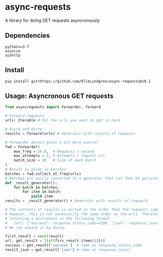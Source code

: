 # async-requests
A library for doing GET requests asyncronously

## Dependencies

```
python>=3.7
asyncio
aiohttp
```

## Install

`pip install git+https://github.com/OlleLindgren/async-requests@v0.1`

## Usage: Asyncronous GET requests

```python
from asyncrequests import Forwarder, forward

# Forward requests
urls: Iterable # Put the urls you want to get in here

# Quick and dirty
results = forward(urls) # Generator with results of requests

# Forwarder object gives a bit more control
fwd = Forwarder(
    max_freq = 10.0,  # Requests / second
    max_attempts = 2, # Attempts / request url
    batch_size = 20   # Size of each batch
)
# Result is given in batches
batches = fwd.collect_at_freq(urls)
# Batches are easily converted to a generator that can then be persistent across all urls
def _result_generator():
    for batch in batches:
        for item in batch:
            yield item
results = _result_generator() # Generator with results of requests

# The contents of results is sorted in the order that the requests came back.
# However, this is not necessarily the same order as the urls. Therefore, I'm
# returning a dictionary in the following format: 
#   {url: {"success": response.status_code==200, "json": response.json()}}
# We can unpack it by doing:

first_result = next(result)
url, get_result = list(firs_result.items())[0]
success = get_result['success']  # same as response.status_code
result_json = get_result['json'] # same as response.json()
```